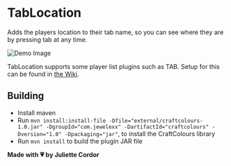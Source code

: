# TabLocation

Adds the players location to their tab name, so you can see where they are by pressing tab at any time.

![Demo Image](images/screenshot.png)

TabLocation supports some player list plugins such as TAB. Setup for this can be found in [the Wiki](https://github.com/jewlexx/TabLocation/wiki/TAB-Setup).

## Building

- Install maven
- Run `mvn install:install-file -Dfile="external/craftcolours-1.0.jar" -DgroupId="com.jewelexx" -DartifactId="craftcolours" -Dversion="1.0" -Dpackaging="jar"`, to install the CraftColours library
- Run `mvn install` to build the plugin JAR file

**Made with 💗 by Juliette Cordor**
